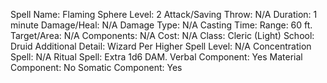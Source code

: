 
Spell Name: Flaming Sphere
Level: 2
Attack/Saving Throw: N/A
Duration: 1 minute
Damage/Heal: N/A
Damage Type: N/A
Casting Time: 
Range: 60 ft.
Target/Area: N/A
Components: N/A
Cost: N/A
Class: Cleric (Light)
School:  Druid
Additional Detail:  Wizard
Per Higher Spell Level: N/A
Concentration Spell: N/A
Ritual Spell: Extra 1d6 DAM.
Verbal Component: Yes
Material Component: No
Somatic Component: Yes
